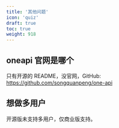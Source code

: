 ```yaml
---
title: '其他问题'
icon: 'quiz'
draft: true
toc: true
weight: 918
---
```


## oneapi 官网是哪个

只有开源的 README，没官网，GitHub: https://github.com/songquanpeng/one-api

## 想做多用户

开源版未支持多用户，仅商业版支持。